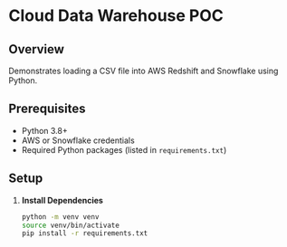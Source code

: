 # Cloud Data Warehouse POC

## Overview
Demonstrates loading a CSV file into AWS Redshift and Snowflake using Python.

## Prerequisites
- Python 3.8+
- AWS or Snowflake credentials
- Required Python packages (listed in `requirements.txt`)

## Setup
1. **Install Dependencies**
   ```bash
   python -m venv venv
   source venv/bin/activate
   pip install -r requirements.txt
